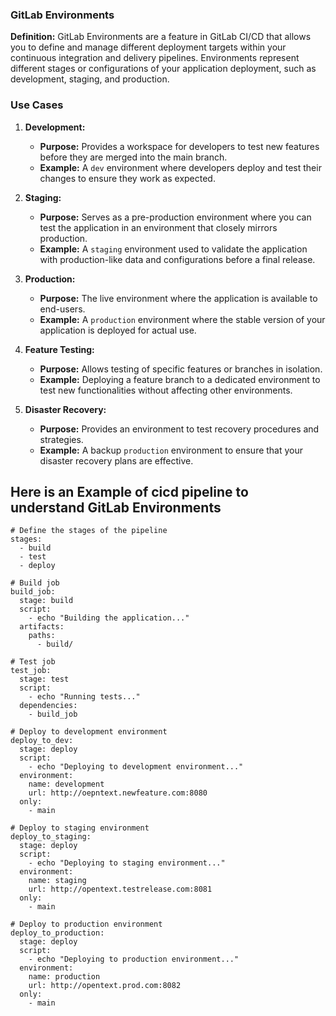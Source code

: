 ### GitLab Environments

**Definition:**
GitLab Environments are a feature in GitLab CI/CD that allows you to define and manage different deployment targets within your continuous integration and delivery pipelines. Environments represent different stages or configurations of your application deployment, such as development, staging, and production.

### Use Cases

1. **Development:** 
   - **Purpose:** Provides a workspace for developers to test new features before they are merged into the main branch.
   - **Example:** A `dev` environment where developers deploy and test their changes to ensure they work as expected.

2. **Staging:**
   - **Purpose:** Serves as a pre-production environment where you can test the application in an environment that closely mirrors production.
   - **Example:** A `staging` environment used to validate the application with production-like data and configurations before a final release.

3. **Production:**
   - **Purpose:** The live environment where the application is available to end-users.
   - **Example:** A `production` environment where the stable version of your application is deployed for actual use.

4. **Feature Testing:**
   - **Purpose:** Allows testing of specific features or branches in isolation.
   - **Example:** Deploying a feature branch to a dedicated environment to test new functionalities without affecting other environments.

5. **Disaster Recovery:**
   - **Purpose:** Provides an environment to test recovery procedures and strategies.
   - **Example:** A backup `production` environment to ensure that your disaster recovery plans are effective.

## Here is an Example of cicd pipeline to understand GitLab Environments

```
# Define the stages of the pipeline
stages:
  - build
  - test
  - deploy

# Build job
build_job:
  stage: build
  script:
    - echo "Building the application..."
  artifacts:
    paths:
      - build/

# Test job
test_job:
  stage: test
  script:
    - echo "Running tests..."
  dependencies:
    - build_job

# Deploy to development environment
deploy_to_dev:
  stage: deploy
  script:
    - echo "Deploying to development environment..."
  environment:
    name: development
    url: http://oepntext.newfeature.com:8080
  only:
    - main

# Deploy to staging environment
deploy_to_staging:
  stage: deploy
  script:
    - echo "Deploying to staging environment..."
  environment:
    name: staging
    url: http://opentext.testrelease.com:8081
  only:
    - main

# Deploy to production environment
deploy_to_production:
  stage: deploy
  script:
    - echo "Deploying to production environment..."
  environment:
    name: production
    url: http://opentext.prod.com:8082
  only:
    - main
```
